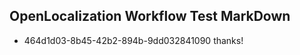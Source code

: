 ## OpenLocalization Workflow Test MarkDown
* 464d1d03-8b45-42b2-894b-9dd032841090 thanks!

<!--HONumber=Oct16_HO4-->



